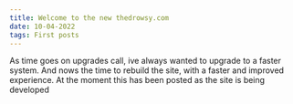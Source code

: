 ```yaml
---
title: Welcome to the new thedrowsy.com
date: 10-04-2022
tags: First posts
---
```

As time goes on upgrades call, ive always wanted to upgrade to a faster system. And nows the time to rebuild the site, with a faster and improved experience. At the moment this has been posted as the site is being developed
